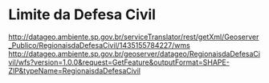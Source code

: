 # Limite da Defesa Civil
http://datageo.ambiente.sp.gov.br/serviceTranslator/rest/getXml/Geoserver_Publico/RegionaisdaDefesaCivil/1435155784227/wms
http://datageo.ambiente.sp.gov.br/geoserver/datageo/RegionaisdaDefesaCivil/wfs?version=1.0.0&request=GetFeature&outputFormat=SHAPE-ZIP&typeName=RegionaisdaDefesaCivil


